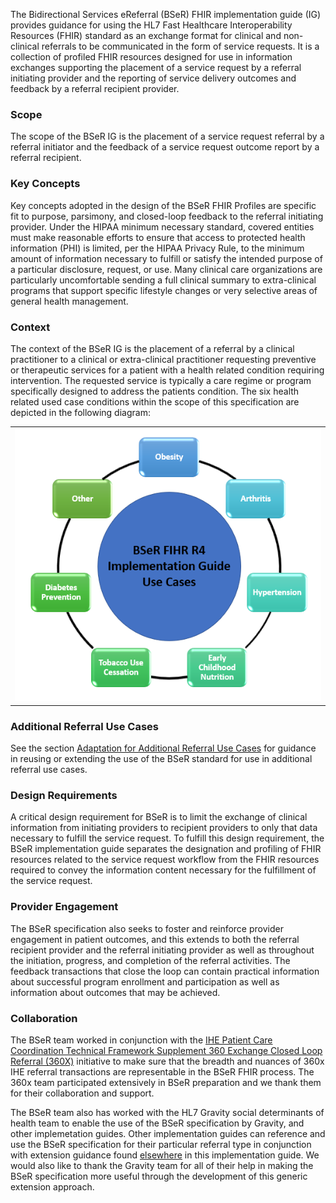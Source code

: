 The Bidirectional Services eReferral (BSeR) FHIR implementation guide (IG) provides guidance for using the HL7 Fast Healthcare Interoperability Resources (FHIR) standard as an exchange format for clinical and non-clinical referrals to be communicated in the form of service requests. It is a collection of profiled FHIR resources designed for use in information exchanges supporting the placement of a service request by a referral initiating provider and the reporting of service delivery outcomes and feedback by a referral recipient provider.

### Scope

The scope of the BSeR IG is the placement of a service request referral by a referral initiator and the feedback of a service request outcome report by a referral recipient.  

### Key Concepts

Key concepts adopted in the design of the BSeR FHIR Profiles are specific fit to purpose, parsimony, and closed-loop feedback to the referral initiating provider. Under the HIPAA minimum necessary standard, covered entities must make reasonable efforts to ensure that access to protected health information (PHI) is limited, per the HIPAA Privacy Rule, to the minimum amount of information necessary to fulfill or satisfy the intended purpose of a particular disclosure, request, or use. Many clinical care organizations are particularly uncomfortable sending a full clinical summary to extra-clinical programs that support specific lifestyle changes or very selective areas of general health management.

### Context

The context of the BSeR IG is the placement of a referral by a clinical practitioner to a clinical or extra-clinical practitioner requesting preventive or therapeutic services for a patient with a health related condition requiring intervention. The requested service is typically a care regime or program specifically designed to address the patients condition. The six health related used case conditions within the scope of this specification are depicted in the following diagram:
<center>
<table><tr><td><img src="BSeR IG Referral Use Cases.png" style="width:100%;"/></td></tr></table>
</center>

### Additional Referral Use Cases

See the section [Adaptation for Additional Referral Use Cases](adaptation_for_additional_referral_use_cases.html) for guidance in reusing or extending the use of the BSeR standard for use in additional referral use cases.

### Design Requirements

A critical design requirement for BSeR is to limit the exchange of clinical information from initiating providers to recipient providers to only that data necessary to fulfill the service request. To fulfill this design requirement, the BSeR implementation guide separates the designation and profiling of FHIR resources related to the service request workflow from the FHIR resources required to convey the information content necessary for the fulfillment of the service request.

### Provider Engagement

The BSeR specification also seeks to foster and reinforce provider engagement in patient outcomes, and this extends to both the referral recipient provider and the referral initiating provider as well as throughout the initiation, progress, and completion of the referral activities. The feedback transactions that close the loop can contain practical information about successful program enrollment and participation as well as information about outcomes that may be achieved.

### Collaboration

The BSeR team worked in conjunction with the [IHE Patient Care Coordination Technical Framework Supplement 360 Exchange Closed Loop Referral (360X)](https://www.ihe.net/uploadedFiles/Documents/PCC/IHE_PCC_Suppl_360X.pdf) initiative to make sure that the breadth and nuances of 360x IHE referral transactions are representable in the BSeR FHIR process. The 360x team participated extensively in BSeR preparation and we thank them for their collaboration and support.

The BSeR team also has worked with the HL7 Gravity social determinants of health team to enable the use of the BSeR specification by Gravity, and other implemetation guides. Other implementation guides can reference and use the BSeR specification for their particular referral type in conjunction with extension guidance found [elsewhere](adaptation_for_additional_referral_use_cases.html) in this implementation guide. We would also like to thank the Gravity team for all of their help in making the BSeR specification more useful through the development of this generic extension approach.